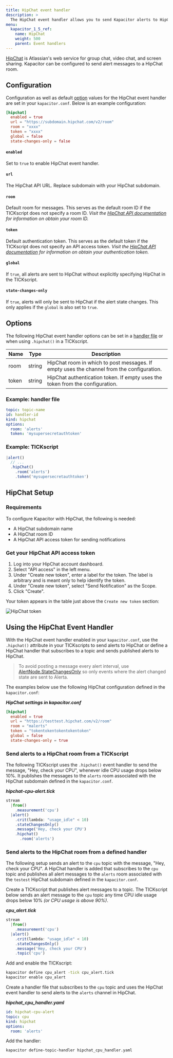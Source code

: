 ```yaml
---
title: HipChat event handler
description: >
  The HipChat event handler allows you to send Kapacitor alerts to HipChat. This page includes configuration options and usage examples.
menu:
  kapacitor_1_5_ref:
    name: HipChat
    weight: 500
    parent: Event handlers
---
```


[HipChat](https://www.hipchat.com/) is Atlassian's web service for group chat,
video chat, and screen sharing.
Kapacitor can be configured to send alert messages to a HipChat room.

## Configuration
Configuration as well as default [option](#options) values for the HipChat event
handler are set in your `kapacitor.conf`.
Below is an example configuration:

```toml
[hipchat]
  enabled = true
  url = "https://subdomain.hipchat.com/v2/room"
  room = "xxxx"
  token = "xxxx"
  global = false
  state-changes-only = false
```

#### `enabled`
Set to `true` to enable HipChat event handler.

#### `url`
The HipChat API URL. Replace subdomain with your HipChat subdomain.

#### `room`
Default room for messages.
This serves as the default room ID if the TICKscript does not specify a room ID.
_Visit the [HipChat API documentation](https://www.hipchat.com/docs/apiv2) for
information on obtain your room ID._

#### `token`
Default authentication token.
This serves as the default token if the TICKscript does not specify an API
access token.
_Visit the [HipChat API documentation](https://www.hipchat.com/docs/apiv2) for
information on obtain your authentication token._

#### `global`
If `true`, all alerts are sent to HipChat without explicitly specifying HipChat
in the TICKscript.

#### `state-changes-only`
If `true`, alerts will only be sent to HipChat if the alert state changes.
This only applies if the `global` is also set to `true`.

## Options
The following HipChat event handler options can be set in a
[handler file](/kapacitor/v1.5/event_handlers/#create-a-topic-handler-with-a-handler-file) or when using
`.hipchat()` in a TICKscript.

| Name  | Type   | Description                                                                               |
| ----  | ----   | -----------                                                                               |
| room  | string | HipChat room in which to post messages. If empty uses the channel from the configuration. |
| token | string | HipChat authentication token. If empty uses the token from the configuration.             |

### Example: handler file
```yaml
topic: topic-name
id: handler-id
kind: hipchat
options:
  room: 'alerts'
  token: 'mysupersecretauthtoken'
```

### Example: TICKscript
```js
|alert()
  // ...
  .hipChat()
    .room('alerts')
    .token('mysupersecretauthtoken')
```


## HipChat Setup

### Requirements

To configure Kapacitor with HipChat, the following is needed:

* A HipChat subdomain name
* A HipChat room ID
* A HipChat API access token for sending notifications

### Get your HipChat API access token

1. Log into your HipChat account dashboard.
2. Select "API access" in the left menu.
3. Under "Create new token", enter a label for the token.
   The label is arbitrary and is meant only to help identify the token.
4. Under "Create new token", select "Send Notification" as the Scope.
5. Click "Create".

Your token appears in the table just above the `Create new token` section:

![HipChat token](/img/kapacitor/hipchat-token.png)


##  Using the HipChat Event Handler
With the HipChat event handler enabled in your `kapacitor.conf`, use the
`.hipchat()` attribute in your TICKscripts to send alerts to HipChat or define a
HipChat handler that subscribes to a topic and sends published alerts to HipChat.

> To avoid posting a message every alert interval, use
> [AlertNode.StateChangesOnly](/kapacitor/v1.5/nodes/alert_node/#statechangesonly)
> so only events where the alert changed state are sent to Alerta.

The examples below use the following HipChat configuration defined in the `kapacitor.conf`:

_**HipChat settings in kapacitor.conf**_  
```toml
[hipchat]
  enabled = true
  url = "https://testtest.hipchat.com/v2/room"
  room = "malerts"
  token = "tokentokentokentokentoken"
  global = false
  state-changes-only = true
```

### Send alerts to a HipChat room from a TICKscript

The following TICKscript uses the `.hipchat()` event handler to send the message,
"Hey, check your CPU", whenever idle CPU usage drops below 10%.
It publishes the messages to the `alerts` room associated with the HipChat
subdomain defined in the `kapacitor.conf`.

_**hipchat-cpu-alert.tick**_  
```js
stream
  |from()
    .measurement('cpu')
  |alert()
    .crit(lambda: "usage_idle" < 10)
    .stateChangesOnly()
    .message('Hey, check your CPU')
    .hipchat()
      .room('alerts')
```

### Send alerts to the HipChat room from a defined handler

The following setup sends an alert to the `cpu` topic with the message, "Hey,
check your CPU".
A HipChat handler is added that subscribes to the `cpu` topic and publishes all
alert messages to the `alerts` room associated with the `testest` HipChat
subdomain defined in the `kapacitor.conf`.

Create a TICKscript that publishes alert messages to a topic.
The TICKscript below sends an alert message to the `cpu` topic any time CPU
idle usage drops below 10% _(or CPU usage is above 90%)_.

_**cpu\_alert.tick**_
```js
stream
  |from()
    .measurement('cpu')
  |alert()
    .crit(lambda: "usage_idle" < 10)
    .stateChangesOnly()
    .message('Hey, check your CPU')
    .topic('cpu')
```

Add and enable the TICKscript:

```bash
kapacitor define cpu_alert -tick cpu_alert.tick
kapacitor enable cpu_alert
```

Create a handler file that subscribes to the `cpu` topic and uses the HipChat
event handler to send alerts to the `alerts` channel in HipChat.

_**hipchat\_cpu\_handler.yaml**_
```yaml
id: hipchat-cpu-alert
topic: cpu
kind: hipchat
options:
  room: 'alerts'
```

Add the handler:

```bash
kapacitor define-topic-handler hipchat_cpu_handler.yaml
```
